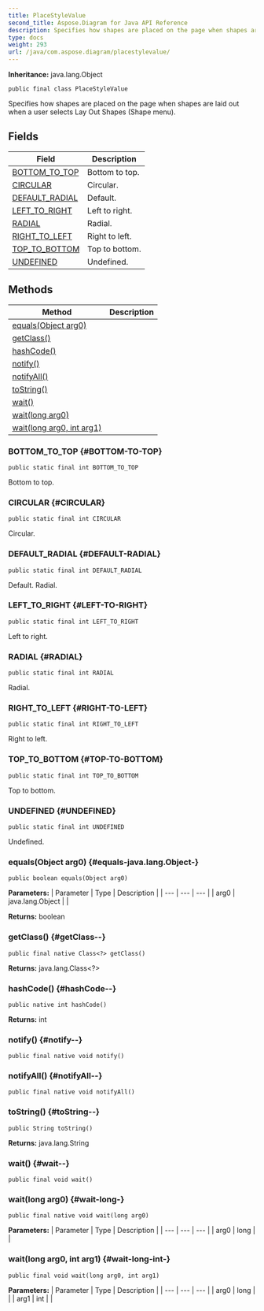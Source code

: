 ```yaml
---
title: PlaceStyleValue
second_title: Aspose.Diagram for Java API Reference
description: Specifies how shapes are placed on the page when shapes are laid out when a user selects Lay Out Shapes Shape menu.
type: docs
weight: 293
url: /java/com.aspose.diagram/placestylevalue/
---
```


**Inheritance:**
java.lang.Object
```
public final class PlaceStyleValue
```

Specifies how shapes are placed on the page when shapes are laid out when a user selects Lay Out Shapes (Shape menu).
## Fields

| Field | Description |
| --- | --- |
| [BOTTOM_TO_TOP](#BOTTOM-TO-TOP) | Bottom to top. |
| [CIRCULAR](#CIRCULAR) | Circular. |
| [DEFAULT_RADIAL](#DEFAULT-RADIAL) | Default. |
| [LEFT_TO_RIGHT](#LEFT-TO-RIGHT) | Left to right. |
| [RADIAL](#RADIAL) | Radial. |
| [RIGHT_TO_LEFT](#RIGHT-TO-LEFT) | Right to left. |
| [TOP_TO_BOTTOM](#TOP-TO-BOTTOM) | Top to bottom. |
| [UNDEFINED](#UNDEFINED) | Undefined. |
## Methods

| Method | Description |
| --- | --- |
| [equals(Object arg0)](#equals-java.lang.Object-) |  |
| [getClass()](#getClass--) |  |
| [hashCode()](#hashCode--) |  |
| [notify()](#notify--) |  |
| [notifyAll()](#notifyAll--) |  |
| [toString()](#toString--) |  |
| [wait()](#wait--) |  |
| [wait(long arg0)](#wait-long-) |  |
| [wait(long arg0, int arg1)](#wait-long-int-) |  |
### BOTTOM_TO_TOP {#BOTTOM-TO-TOP}
```
public static final int BOTTOM_TO_TOP
```


Bottom to top.

### CIRCULAR {#CIRCULAR}
```
public static final int CIRCULAR
```


Circular.

### DEFAULT_RADIAL {#DEFAULT-RADIAL}
```
public static final int DEFAULT_RADIAL
```


Default. Radial.

### LEFT_TO_RIGHT {#LEFT-TO-RIGHT}
```
public static final int LEFT_TO_RIGHT
```


Left to right.

### RADIAL {#RADIAL}
```
public static final int RADIAL
```


Radial.

### RIGHT_TO_LEFT {#RIGHT-TO-LEFT}
```
public static final int RIGHT_TO_LEFT
```


Right to left.

### TOP_TO_BOTTOM {#TOP-TO-BOTTOM}
```
public static final int TOP_TO_BOTTOM
```


Top to bottom.

### UNDEFINED {#UNDEFINED}
```
public static final int UNDEFINED
```


Undefined.

### equals(Object arg0) {#equals-java.lang.Object-}
```
public boolean equals(Object arg0)
```




**Parameters:**
| Parameter | Type | Description |
| --- | --- | --- |
| arg0 | java.lang.Object |  |

**Returns:**
boolean
### getClass() {#getClass--}
```
public final native Class<?> getClass()
```




**Returns:**
java.lang.Class<?>
### hashCode() {#hashCode--}
```
public native int hashCode()
```




**Returns:**
int
### notify() {#notify--}
```
public final native void notify()
```




### notifyAll() {#notifyAll--}
```
public final native void notifyAll()
```




### toString() {#toString--}
```
public String toString()
```




**Returns:**
java.lang.String
### wait() {#wait--}
```
public final void wait()
```




### wait(long arg0) {#wait-long-}
```
public final native void wait(long arg0)
```




**Parameters:**
| Parameter | Type | Description |
| --- | --- | --- |
| arg0 | long |  |

### wait(long arg0, int arg1) {#wait-long-int-}
```
public final void wait(long arg0, int arg1)
```




**Parameters:**
| Parameter | Type | Description |
| --- | --- | --- |
| arg0 | long |  |
| arg1 | int |  |

